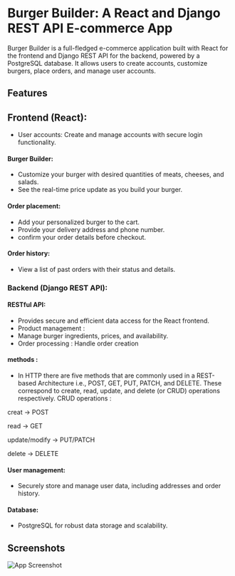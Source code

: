 
# Burger Builder: A React and Django REST API E-commerce App

Burger Builder is a full-fledged e-commerce application built with React for the frontend and Django REST API for the backend, powered by a PostgreSQL database. It allows users to create accounts, customize burgers, place orders, and manage user accounts.


## Features

## Frontend (React):

- User accounts: Create and manage accounts with secure login functionality.
#### Burger Builder:
- Customize your burger with desired quantities of  meats, cheeses, and salads.
- See the real-time price update as you build your burger.
#### Order placement:
- Add your personalized burger to the cart.
- Provide your delivery address and phone number.
- confirm your order details before checkout.
#### Order history: 
- View a list of past orders with their status and details.

### Backend (Django REST API):

#### RESTful API: 
- Provides secure and efficient data access for the React frontend.
- Product management  :  
- Manage burger ingredients, prices, and availability.
- Order processing  : Handle order creation
#### methods :
- In HTTP there are five methods that are commonly used in a REST-based Architecture i.e., POST, GET, PUT, PATCH, and DELETE. These correspond to create, read, update, and delete (or CRUD) operations respectively.
CRUD operations : 

creat -> POST 

read -> GET

update/modify -> PUT/PATCH

delete -> DELETE

#### User management: 
- Securely store and manage user data, including addresses and order history.
#### Database: 
- PostgreSQL for robust data storage and scalability.


## Screenshots

![App Screenshot](https://via.placeholder.com/468x300?text=App+Screenshot+Here)

